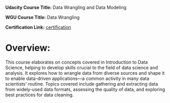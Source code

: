 **Udacity Course Title:** Data Wrangling and Data Modeling

**WGU Course Title:** Data Wrangling

**Certification Link:** [certification](https://confirm.udacity.com/ZXCPGQGT)

# Overview:
This course elaborates on concepts covered in Introduction to Data Science, helping to develop skills crucial to the field of data science and analysis. It explores how to wrangle data from diverse sources and shape it to enable data-driven applications—a common activity in many data scientists' routine. Topics covered include gathering and extracting data from widely-used data formats, assessing the quality of data, and exploring best practices for data cleaning.
